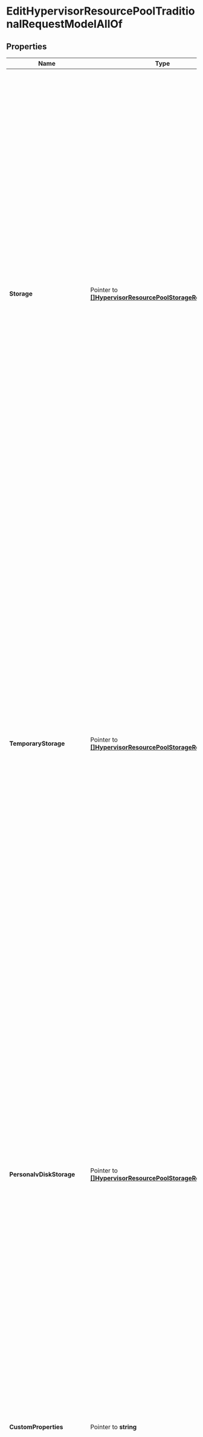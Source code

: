# EditHypervisorResourcePoolTraditionalRequestModelAllOf

## Properties

Name | Type | Description | Notes
------------ | ------------- | ------------- | -------------
**Storage** | Pointer to [**[]HypervisorResourcePoolStorageRequestModel**](HypervisorResourcePoolStorageRequestModel.md) | Path to the storage resource(s) that are available for provisioning operations in this resource pool. Optional; if not specified, will not be changed.  If any storage is specified, all desired storage must be listed.  Any storage that was previously used for the resource pool, but not listed during an edit operation, will be removed. Note that removing storage from the resource pool will permanently disable the ability to update or rollback machines that are provisioned using that storage.  Therefore, removal of storage should _only_ be done when the storage is terminally broken or is being replaced. | [optional] 
**TemporaryStorage** | Pointer to [**[]HypervisorResourcePoolStorageRequestModel**](HypervisorResourcePoolStorageRequestModel.md) | Path to the storage resource(s) that are used for temporary operations in this resource pool. Optional; if not specified, will not be changed.  If any storage is specified, all desired storage must be listed.  Any storage that was previously used for the resource pool, but not listed during an edit operation, will be removed. Note that removing storage from the resource pool will permanently disable the ability to update or rollback machines that are provisioned using that storage.  Therefore, removal of storage should _only_ be done when the storage is terminally broken or is being replaced. | [optional] 
**PersonalvDiskStorage** | Pointer to [**[]HypervisorResourcePoolStorageRequestModel**](HypervisorResourcePoolStorageRequestModel.md) | Path to the personal virtual disk storage resource(s). Optional; if not specified, will not be changed.  If any storage is specified, all desired storage must be listed.  Any storage that was previously used for the resource pool, but not listed during an edit operation, will be removed. Note that removing storage from the resource pool will permanently disable the ability to update or rollback machines that are provisioned using that storage.  Therefore, removal of storage should _only_ be done when the storage is terminally broken or is being replaced. | [optional] 
**CustomProperties** | Pointer to **string** | Custom properties.  Optional.  If not specified, will not be changed.  Only used for hypervisors of type Custom. | [optional] 
**UseLocalStorageCaching** | Pointer to **bool** | Indicates whether local storage on the hypervisor will be used for caching purposes. Not all hypervisor types support this.  Defaults to &#x60;false&#x60;. | [optional] 
**Networks** | Pointer to **[]string** | Path to the network resource(s) that are available for provisioning operations in this resource pool.  At least one is required. | [optional] 

## Methods

### NewEditHypervisorResourcePoolTraditionalRequestModelAllOf

`func NewEditHypervisorResourcePoolTraditionalRequestModelAllOf() *EditHypervisorResourcePoolTraditionalRequestModelAllOf`

NewEditHypervisorResourcePoolTraditionalRequestModelAllOf instantiates a new EditHypervisorResourcePoolTraditionalRequestModelAllOf object
This constructor will assign default values to properties that have it defined,
and makes sure properties required by API are set, but the set of arguments
will change when the set of required properties is changed

### NewEditHypervisorResourcePoolTraditionalRequestModelAllOfWithDefaults

`func NewEditHypervisorResourcePoolTraditionalRequestModelAllOfWithDefaults() *EditHypervisorResourcePoolTraditionalRequestModelAllOf`

NewEditHypervisorResourcePoolTraditionalRequestModelAllOfWithDefaults instantiates a new EditHypervisorResourcePoolTraditionalRequestModelAllOf object
This constructor will only assign default values to properties that have it defined,
but it doesn't guarantee that properties required by API are set

### GetStorage

`func (o *EditHypervisorResourcePoolTraditionalRequestModelAllOf) GetStorage() []HypervisorResourcePoolStorageRequestModel`

GetStorage returns the Storage field if non-nil, zero value otherwise.

### GetStorageOk

`func (o *EditHypervisorResourcePoolTraditionalRequestModelAllOf) GetStorageOk() (*[]HypervisorResourcePoolStorageRequestModel, bool)`

GetStorageOk returns a tuple with the Storage field if it's non-nil, zero value otherwise
and a boolean to check if the value has been set.

### SetStorage

`func (o *EditHypervisorResourcePoolTraditionalRequestModelAllOf) SetStorage(v []HypervisorResourcePoolStorageRequestModel)`

SetStorage sets Storage field to given value.

### HasStorage

`func (o *EditHypervisorResourcePoolTraditionalRequestModelAllOf) HasStorage() bool`

HasStorage returns a boolean if a field has been set.

### GetTemporaryStorage

`func (o *EditHypervisorResourcePoolTraditionalRequestModelAllOf) GetTemporaryStorage() []HypervisorResourcePoolStorageRequestModel`

GetTemporaryStorage returns the TemporaryStorage field if non-nil, zero value otherwise.

### GetTemporaryStorageOk

`func (o *EditHypervisorResourcePoolTraditionalRequestModelAllOf) GetTemporaryStorageOk() (*[]HypervisorResourcePoolStorageRequestModel, bool)`

GetTemporaryStorageOk returns a tuple with the TemporaryStorage field if it's non-nil, zero value otherwise
and a boolean to check if the value has been set.

### SetTemporaryStorage

`func (o *EditHypervisorResourcePoolTraditionalRequestModelAllOf) SetTemporaryStorage(v []HypervisorResourcePoolStorageRequestModel)`

SetTemporaryStorage sets TemporaryStorage field to given value.

### HasTemporaryStorage

`func (o *EditHypervisorResourcePoolTraditionalRequestModelAllOf) HasTemporaryStorage() bool`

HasTemporaryStorage returns a boolean if a field has been set.

### GetPersonalvDiskStorage

`func (o *EditHypervisorResourcePoolTraditionalRequestModelAllOf) GetPersonalvDiskStorage() []HypervisorResourcePoolStorageRequestModel`

GetPersonalvDiskStorage returns the PersonalvDiskStorage field if non-nil, zero value otherwise.

### GetPersonalvDiskStorageOk

`func (o *EditHypervisorResourcePoolTraditionalRequestModelAllOf) GetPersonalvDiskStorageOk() (*[]HypervisorResourcePoolStorageRequestModel, bool)`

GetPersonalvDiskStorageOk returns a tuple with the PersonalvDiskStorage field if it's non-nil, zero value otherwise
and a boolean to check if the value has been set.

### SetPersonalvDiskStorage

`func (o *EditHypervisorResourcePoolTraditionalRequestModelAllOf) SetPersonalvDiskStorage(v []HypervisorResourcePoolStorageRequestModel)`

SetPersonalvDiskStorage sets PersonalvDiskStorage field to given value.

### HasPersonalvDiskStorage

`func (o *EditHypervisorResourcePoolTraditionalRequestModelAllOf) HasPersonalvDiskStorage() bool`

HasPersonalvDiskStorage returns a boolean if a field has been set.

### GetCustomProperties

`func (o *EditHypervisorResourcePoolTraditionalRequestModelAllOf) GetCustomProperties() string`

GetCustomProperties returns the CustomProperties field if non-nil, zero value otherwise.

### GetCustomPropertiesOk

`func (o *EditHypervisorResourcePoolTraditionalRequestModelAllOf) GetCustomPropertiesOk() (*string, bool)`

GetCustomPropertiesOk returns a tuple with the CustomProperties field if it's non-nil, zero value otherwise
and a boolean to check if the value has been set.

### SetCustomProperties

`func (o *EditHypervisorResourcePoolTraditionalRequestModelAllOf) SetCustomProperties(v string)`

SetCustomProperties sets CustomProperties field to given value.

### HasCustomProperties

`func (o *EditHypervisorResourcePoolTraditionalRequestModelAllOf) HasCustomProperties() bool`

HasCustomProperties returns a boolean if a field has been set.

### GetUseLocalStorageCaching

`func (o *EditHypervisorResourcePoolTraditionalRequestModelAllOf) GetUseLocalStorageCaching() bool`

GetUseLocalStorageCaching returns the UseLocalStorageCaching field if non-nil, zero value otherwise.

### GetUseLocalStorageCachingOk

`func (o *EditHypervisorResourcePoolTraditionalRequestModelAllOf) GetUseLocalStorageCachingOk() (*bool, bool)`

GetUseLocalStorageCachingOk returns a tuple with the UseLocalStorageCaching field if it's non-nil, zero value otherwise
and a boolean to check if the value has been set.

### SetUseLocalStorageCaching

`func (o *EditHypervisorResourcePoolTraditionalRequestModelAllOf) SetUseLocalStorageCaching(v bool)`

SetUseLocalStorageCaching sets UseLocalStorageCaching field to given value.

### HasUseLocalStorageCaching

`func (o *EditHypervisorResourcePoolTraditionalRequestModelAllOf) HasUseLocalStorageCaching() bool`

HasUseLocalStorageCaching returns a boolean if a field has been set.

### GetNetworks

`func (o *EditHypervisorResourcePoolTraditionalRequestModelAllOf) GetNetworks() []string`

GetNetworks returns the Networks field if non-nil, zero value otherwise.

### GetNetworksOk

`func (o *EditHypervisorResourcePoolTraditionalRequestModelAllOf) GetNetworksOk() (*[]string, bool)`

GetNetworksOk returns a tuple with the Networks field if it's non-nil, zero value otherwise
and a boolean to check if the value has been set.

### SetNetworks

`func (o *EditHypervisorResourcePoolTraditionalRequestModelAllOf) SetNetworks(v []string)`

SetNetworks sets Networks field to given value.

### HasNetworks

`func (o *EditHypervisorResourcePoolTraditionalRequestModelAllOf) HasNetworks() bool`

HasNetworks returns a boolean if a field has been set.


[[Back to Model list]](../README.md#documentation-for-models) [[Back to API list]](../README.md#documentation-for-api-endpoints) [[Back to README]](../README.md)


